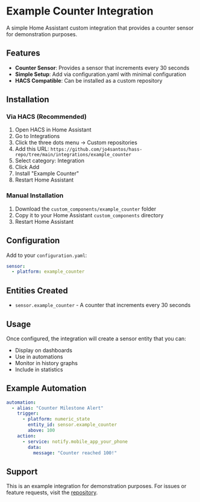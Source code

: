 # Example Counter Integration

A simple Home Assistant custom integration that provides a counter sensor for demonstration purposes.

## Features

- **Counter Sensor**: Provides a sensor that increments every 30 seconds
- **Simple Setup**: Add via configuration.yaml with minimal configuration
- **HACS Compatible**: Can be installed as a custom repository

## Installation

### Via HACS (Recommended)

1. Open HACS in Home Assistant
2. Go to Integrations
3. Click the three dots menu → Custom repositories
4. Add this URL: `https://github.com/jo4santos/hass-repo/tree/main/integrations/example_counter`
5. Select category: Integration
6. Click Add
7. Install "Example Counter"
8. Restart Home Assistant

### Manual Installation

1. Download the `custom_components/example_counter` folder
2. Copy it to your Home Assistant `custom_components` directory
3. Restart Home Assistant

## Configuration

Add to your `configuration.yaml`:

```yaml
sensor:
  - platform: example_counter
```

## Entities Created

- `sensor.example_counter` - A counter that increments every 30 seconds

## Usage

Once configured, the integration will create a sensor entity that you can:
- Display on dashboards
- Use in automations
- Monitor in history graphs
- Include in statistics

## Example Automation

```yaml
automation:
  - alias: "Counter Milestone Alert"
    trigger:
      - platform: numeric_state
        entity_id: sensor.example_counter
        above: 100
    action:
      - service: notify.mobile_app_your_phone
        data:
          message: "Counter reached 100!"
```

## Support

This is an example integration for demonstration purposes. For issues or feature requests, visit the [repository](https://github.com/jo4santos/hass-repo).